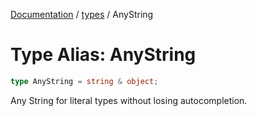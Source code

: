 [Documentation](../../index.md) / [types](../index.md) / AnyString

# Type Alias: AnyString

```ts
type AnyString = string & object;
```

Any String for literal types without losing autocompletion.
